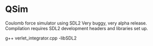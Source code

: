 # QSim
Coulomb force simulator using SDL2
Very buggy, very alpha release. Compilation requires SDL2 development headers and libraries set up.

g++ verlet_integrator.cpp -libSDL2

